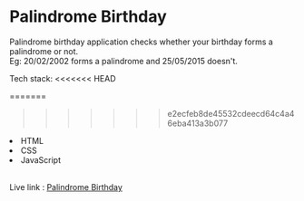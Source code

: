 # Palindrome Birthday 

Palindrome birthday application checks whether your birthday forms a palindrome or not.
<br/>
Eg: 20/02/2002 forms a palindrome and 25/05/2015 doesn't.
<br/>

Tech stack:
<<<<<<< HEAD

=======
>>>>>>> e2ecfeb8de45532cdeecd64c4a46eba413a3b077
<li>HTML</li>
<li>CSS</li>
<li>JavaScript</li>
<br/>

Live link : [Palindrome Birthday](https://ghp-palindrome-birthday.netlify.app/)
